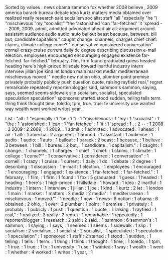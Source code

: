 Sorted by values :
news obama sammon fox whether 2008 believe , 2009 america barack bureau debate idea kurtz matters media obtained over realized really research said socialism socialist staff "all "especially "he "i "mischievous "my "socialist" "the 'astonished 'can 'far-fetched' 'it 'spread -- 2009, 2009. admit, admitted advocated ahead air all: argument around. assistant audience audio audio: auto bailout beast because, between. bill but, candidate capitalism." caught change. channels, charges chief chief: claims, climate college come?'" conservative considered conversation" cornell crazy cruise current daily dc degree describing discussion e-mail election. employees encouraged encouraging engaged existence far-fetched. far-fetched." february, film, firm found graduated guess headed heading here's high-priced hillsdale howard inartful industry intern interview jillian joe kind let london main market media' mediterranean mischievous moved.'" needle new notion ohio, plumber point premise privately probably publicly push question quote, raising rayfield real," regret remarkable repeatedly reporter/blogger said, sammon's sammon, saying, says, seemed seems sidewalk slip socialism, socialist, speculated speculation speculation" sponsored started stood sudden, telling tells term. thing think thought time, toledo, tpm, true. true: tv university use wanted way wealth went worked writes year, 

List :
"all : 1
"especially : 1
"he : 1
"i : 1
"mischievous : 1
"my : 1
"socialist" : 1
"the : 1
'astonished : 1
'can : 1
'far-fetched' : 1
'it : 1
'spread : 1
, : 2
-- : 1
2008 : 3
2009 : 2
2009, : 1
2009. : 1
admit, : 1
admitted : 1
advocated : 1
ahead : 1
air : 1
all: : 1
america : 2
argument : 1
around. : 1
assistant : 1
audience : 1
audio : 1
audio: : 1
auto : 1
bailout : 1
barack : 2
beast : 1
because, : 1
believe : 3
between. : 1
bill : 1
bureau : 2
but, : 1
candidate : 1
capitalism." : 1
caught : 1
change. : 1
channels, : 1
charges : 1
chief : 1
chief: : 1
claims, : 1
climate : 1
college : 1
come?'" : 1
conservative : 1
considered : 1
conversation" : 1
cornell : 1
crazy : 1
cruise : 1
current : 1
daily : 1
dc : 1
debate : 2
degree : 1
describing : 1
discussion : 1
e-mail : 1
election. : 1
employees : 1
encouraged : 1
encouraging : 1
engaged : 1
existence : 1
far-fetched. : 1
far-fetched." : 1
february, : 1
film, : 1
firm : 1
found : 1
fox : 5
graduated : 1
guess : 1
headed : 1
heading : 1
here's : 1
high-priced : 1
hillsdale : 1
howard : 1
idea : 2
inartful : 1
industry : 1
intern : 1
interview : 1
jillian : 1
joe : 1
kind : 1
kurtz : 2
let : 1
london : 1
main : 1
market : 1
matters : 2
media : 2
media' : 1
mediterranean : 1
mischievous : 1
moved.'" : 1
needle : 1
new : 1
news : 6
notion : 1
obama : 6
obtained : 2
ohio, : 1
over : 2
plumber : 1
point : 1
premise : 1
privately : 1
probably : 1
publicly : 1
push : 1
question : 1
quote, : 1
raising : 1
rayfield : 1
real," : 1
realized : 2
really : 2
regret : 1
remarkable : 1
repeatedly : 1
reporter/blogger : 1
research : 2
said : 2
said, : 1
sammon : 6
sammon's : 1
sammon, : 1
saying, : 1
says, : 1
seemed : 1
seems : 1
sidewalk : 1
slip : 1
socialism : 2
socialism, : 1
socialist : 2
socialist, : 1
speculated : 1
speculation : 1
speculation" : 1
sponsored : 1
staff : 2
started : 1
stood : 1
sudden, : 1
telling : 1
tells : 1
term. : 1
thing : 1
think : 1
thought : 1
time, : 1
toledo, : 1
tpm, : 1
true. : 1
true: : 1
tv : 1
university : 1
use : 1
wanted : 1
way : 1
wealth : 1
went : 1
whether : 4
worked : 1
writes : 1
year, : 1

